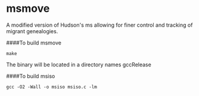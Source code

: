 msmove
======

A modified version of Hudson's ms allowing for finer control and tracking of migrant genealogies.

####To build msmove
```
make
```
The binary will be located in a directory names gccRelease

####To build msiso
```
gcc -O2 -Wall -o msiso msiso.c -lm
```

